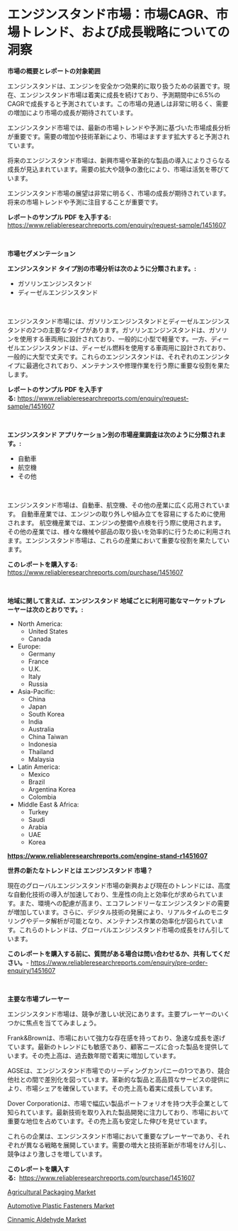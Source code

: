 <p><h1>エンジンスタンド市場：市場CAGR、市場トレンド、および成長戦略についての洞察</h1></p><p><strong>市場の概要とレポートの対象範囲</strong></p>
<p><p>エンジンスタンドは、エンジンを安全かつ効果的に取り扱うための装置です。現在、エンジンスタンド市場は着実に成長を続けており、予測期間中に6.5%のCAGRで成長すると予測されています。この市場の見通しは非常に明るく、需要の増加により市場の成長が期待されています。</p><p>エンジンスタンド市場では、最新の市場トレンドや予測に基づいた市場成長分析が重要です。需要の増加や技術革新により、市場はますます拡大すると予測されています。</p><p>将来のエンジンスタンド市場は、新興市場や革新的な製品の導入によりさらなる成長が見込まれています。需要の拡大や競争の激化により、市場は活気を帯びています。</p><p>エンジンスタンド市場の展望は非常に明るく、市場の成長が期待されています。将来の市場トレンドや予測に注目することが重要です。</p></p>
<p><strong>レポートのサンプル PDF を入手する:</strong> <a href="https://www.reliableresearchreports.com/enquiry/request-sample/1451607">https://www.reliableresearchreports.com/enquiry/request-sample/1451607</a></p>
<p>&nbsp;</p>
<p><strong>市場セグメンテーション</strong></p>
<p><strong>エンジンスタンド タイプ別の市場分析は次のように分類されます。:</strong></p>
<p><ul><li>ガソリンエンジンスタンド</li><li>ディーゼルエンジンスタンド</li></ul></p>
<p>&nbsp;</p>
<p><p>エンジンスタンド市場には、ガソリンエンジンスタンドとディーゼルエンジンスタンドの2つの主要なタイプがあります。ガソリンエンジンスタンドは、ガソリンを使用する車両用に設計されており、一般的に小型で軽量です。一方、ディーゼルエンジンスタンドは、ディーゼル燃料を使用する車両用に設計されており、一般的に大型で丈夫です。これらのエンジンスタンドは、それぞれのエンジンタイプに最適化されており、メンテナンスや修理作業を行う際に重要な役割を果たします。</p></p>
<p><strong>レポートのサンプル PDF を入手する:</strong>&nbsp;<a href="https://www.reliableresearchreports.com/enquiry/request-sample/1451607">https://www.reliableresearchreports.com/enquiry/request-sample/1451607</a></p>
<p>&nbsp;</p>
<p><strong> エンジンスタンド アプリケーション別の市場産業調査は次のように分類されます。:</strong></p>
<p><ul><li>自動車</li><li>航空機</li><li>その他</li></ul></p>
<p>&nbsp;</p>
<p><p>エンジンスタンド市場は、自動車、航空機、その他の産業に広く応用されています。 自動車産業では、エンジンの取り外しや組み立てを容易にするために使用されます。 航空機産業では、エンジンの整備や点検を行う際に使用されます。 その他の産業では、様々な機械や部品の取り扱いを効率的に行うために利用されます。エンジンスタンド市場は、これらの産業において重要な役割を果たしています。</p></p>
<p><strong>このレポートを購入する:</strong>&nbsp; <a href="https://www.reliableresearchreports.com/purchase/1451607">https://www.reliableresearchreports.com/purchase/1451607</a></p>
<p>&nbsp;</p>
<p><strong>地域に関して言えば、エンジンスタンド 地域ごとに利用可能なマーケットプレーヤーは次のとおりです。:</strong></p>
<p><ul>
    <li>
        North America:
        <ul>
            <li>United States</li>
            <li>Canada</li>
        </ul>
    </li>
    <li>
        Europe:
        <ul>
            <li>Germany</li>
            <li>France</li>
            <li>U.K.</li>
            <li>Italy</li>
            <li>Russia</li>
        </ul>
    </li>
    <li>
        Asia-Pacific:
        <ul>
            <li>China</li>
            <li>Japan</li>
            <li>South Korea</li>
            <li>India</li>
            <li>Australia</li>
            <li>China Taiwan</li>
            <li>Indonesia</li>
            <li>Thailand</li>
            <li>Malaysia</li>
        </ul>
    </li>
    <li>
        Latin America:
        <ul>
            <li>Mexico</li>
            <li>Brazil</li>
            <li>Argentina Korea</li>
            <li>Colombia</li>
        </ul>
    </li>
    <li>
        Middle East & Africa:
        <ul>
            <li>Turkey</li>
            <li>Saudi</li>
            <li>Arabia</li>
            <li>UAE</li>
            <li>Korea</li>
        </ul>
    </li>
    </ul></p>
<p><strong><a href="https://www.reliableresearchreports.com/engine-stand-r1451607">https://www.reliableresearchreports.com/engine-stand-r1451607</a></strong>&nbsp;</p>
<p><strong>世界の新たなトレンドとは エンジンスタンド 市場？</strong></p>
<p><p>現在のグローバルエンジンスタンド市場の新興および現在のトレンドには、高度な自動化技術の導入が加速しており、生産性の向上と効率化が求められています。また、環境への配慮が高まり、エコフレンドリーなエンジンスタンドの需要が増加しています。さらに、デジタル技術の発展により、リアルタイムのモニタリングやデータ解析が可能となり、メンテナンス作業の効率化が図られています。これらのトレンドは、グローバルエンジンスタンド市場の成長をけん引しています。</p></p>
<p><strong>このレポートを購入する前に、質問がある場合は問い合わせるか、共有してください。</strong>- <a href="https://www.reliableresearchreports.com/enquiry/pre-order-enquiry/1451607">https://www.reliableresearchreports.com/enquiry/pre-order-enquiry/1451607</a></p>
<p>&nbsp;</p>
<p><strong>主要な市場プレーヤー</strong></p>
<p><p>エンジンスタンド市場は、競争が激しい状況にあります。主要プレーヤーのいくつかに焦点を当ててみましょう。</p><p>Frank&Brownは、市場において強力な存在感を持っており、急速な成長を遂げています。最新のトレンドにも敏感であり、顧客ニーズに合った製品を提供しています。その売上高は、過去数年間で着実に増加しています。</p><p>AGSEは、エンジンスタンド市場でのリーディングカンパニーの1つであり、競合他社との間で差別化を図っています。革新的な製品と高品質なサービスの提供により、市場シェアを確保しています。その売上高も着実に成長しています。</p><p>Dover Corporationは、市場で幅広い製品ポートフォリオを持つ大手企業として知られています。最新技術を取り入れた製品開発に注力しており、市場において重要な地位を占めています。その売上高も安定した伸びを見せています。</p><p>これらの企業は、エンジンスタンド市場において重要なプレーヤーであり、それぞれが異なる戦略を展開しています。需要の増大と技術革新が市場をけん引し、競争はより激しさを増しています。</p></p>
<p><strong>このレポートを購入する:</strong>&nbsp;&nbsp;<a href="https://www.reliableresearchreports.com/purchase/1451607">https://www.reliableresearchreports.com/purchase/1451607</a></p>
<p><p><a href="https://www.linkedin.com/pulse/agricultural-packaging-market-size-evaluating-its-trends-growth-gpp5c?trackingId=r0xyayq1b%2F32Jx4dZsDTBw%3D%3D">Agricultural Packaging Market</a></p><p><a href="https://www.linkedin.com/pulse/automotive-plastic-fasteners-market-growth-trends-covid-19-ppmrc?trackingId=pJmnkqVWWJkw%2FdbDEgs9qw%3D%3D">Automotive Plastic Fasteners Market</a></p><p><a href="https://www.linkedin.com/pulse/cinnamic-aldehyde-market-analysis-size-global-industry-overview-heuff?trackingId=zMI6s21uJww%2FjXjZmGIKPA%3D%3D">Cinnamic Aldehyde Market</a></p></p>